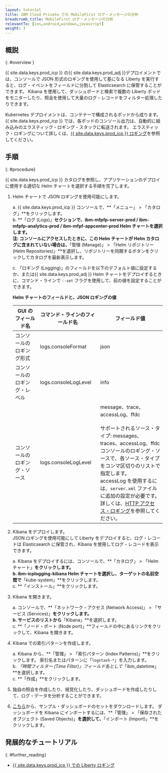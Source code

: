 ```yaml
---
layout: tutorial
title: IBM Cloud Private での MobileFirst ログ・メッセージの分析
breadcrumb_title: MobileFirst ログ・メッセージの分析
relevantTo: [ios,android,windows,javascript]
weight: 3
---
```

<!-- NLS_CHARSET=UTF-8 -->
## 概説
{: #overview }

{{ site.data.keys.prod_icp }} の{{ site.data.keys.prod_adj }}デプロイメントでは、コンソールで JSON 形式のロギングを使用して基になる Liberty を実行すると、ログ・イベントをフィールドに分割して Elasticsearch に保管することができます。 Kibana を使用して、ダッシュボードと検索で複数の Liberty ポッドをモニターしたり、照会を使用して大量のログ・レコードをフィルター処理したりできます。

Kubernetes デプロイメントは、コンテナーで構成されるポッドから成ります。 {{ site.data.keys.prod_icp }} では、各ポッドのコンソール出力は、自動的に組み込みのエラスティック・ロギング・スタックに転送されます。 エラスティック・ロギングについて詳しくは、[{{ site.data.keys.prod_icp }} ロギング](https://www.ibm.com/support/knowledgecenter/en/SSBS6K_2.1.0/manage_metrics/logging_elk.html)を参照してください。


## 手順
{: #procedure}

{{ site.data.keys.prod_icp }} カタログを参照し、アプリケーションのデプロイに使用する適切な Helm チャートを選択する手順を完了します。

1.  Helm チャートで JSON ロギングを使用可能にします。

      a.  {{ site.data.keys.prod_icp }} コンソールで、**「メニュー」 > 「カタログ」**をクリックします。<br/>
      b.  **「ログ (Logs)」**セクションで、**ibm-mfpfp-server-prod / ibm-mfpfp-analytics-prod / ibm-mfpf-appcenter-prod** Helm チャートを選択します。<br/>
          **注:** コンソールにアクセスしたときに、この Helm チャートが Helm カタログに含まれていない場合は、**「管理 (Manage)」 > 「Helm リポジトリー (Helm Repositories)」**を選択し、リポジトリーを同期するボタンをクリックしてカタログを最新表示します。


      c.  「ロギング (Logging)」のフィールドを以下のデフォルト値に設定するか、または{{ site.data.keys.prod_adj }} Helm チャートをデプロイするときに、コマンド・ラインで `--set` フラグを使用して、前の値を設定することができます。<br/>
      <p><b>Helm チャートのフィールドと、JSON ロギングの値</b></p>            
      <table class="table table-bordered" >
        <thead>
          <tr>
            <th>GUI のフィールド名</th>
            <th> コマンド・ラインのフィールド名</th>
            <th>フィールド値</th>
          </tr>
        </thead>
        <tbody>
          <tr>
            <td>コンソールのロギング形式 </td>
            <td>logs.consoleFormat</td>
            <td>json</td>
          </tr>
          <tr>
            <td>コンソールのロギング・レベル</td>
            <td>logs.consoleLogLevel</td>
            <td>info</td>
          </tr>
          <tr>
            <td>コンソールのロギング・ソース</td>
            <td>logs.consoleLogLevel</td>
            <td>message、trace、accessLog、ffdc<br/><br/>サポートされるソース・タイプ: messages、traces、accessLog、ffdc  <br/>コンソールのロギング・ソースで、各ソース・タイプをコンマ区切りのリストで指定します。 <br/>accessLog を使用するには、<code>server.xml</code> ファイルに追加の設定が必要です。 <br/>詳しくは、<a href="https://www.ibm.com/support/knowledgecenter/SSAW57_liberty/com.ibm.websphere.wlp.nd.multiplatform.doc/ae/rwlp_http_accesslogs.html?view=kc">HTTP アクセス・ロギング</a>を参照してください。</td>
          </tr>
        </tbody>
      </table>
2.  Kibana をデプロイします。<br/>
    JSON ロギングを使用可能にして Liberty をデプロイすると、ログ・レコードは Elasticsearch に保管され、Kibana を使用してログ・レコードを表示できます。<br/>

      a.  Kibana をデプロイするには、コンソールで、**「カタログ」 > 「Helm チャート」**をクリックします。<br/>
      b.  **ibm-icplogging-kibana** Helm チャートを選択し、ターゲットの名前空間で**「kube-system」**をクリックします。<br/>
      c.  **「インストール」**をクリックします。<br/>

3.  Kibana を開きます。<br/>

      a.  コンソールで、**「ネットワーク・アクセス (Network Access)」 > 「サービス (Services)」**をクリックします。<br/>
      b.  サービスのリストから**「Kibana」**を選択します。<br/>
      c.  **「ノード・ポート (Node port)」**フィールドの中にあるリンクをクリックして、Kibana を開きます。<br/>

4.  Kibana での索引パターンを作成します。<br/>

      a.  Kibana から、**「管理」 > 「索引パターン (Index Patterns)」**をクリックします。 索引名またはパターンに「`logstash-*`」を入力します。<br/>
      b.  *「時間フィルター (Time Filter)」*フィールド名として**「ibm_datetime」**を選択します。<br/>
      c.  **「作成」**をクリックします。<br/>

5. 独自の照会を作成したり、視覚化したり、ダッシュボードを作成したりして、ログ・データを分析することができます。

6. [こちら](https://github.com/WASdev/sample.dashboards)から、サンプル・ダッシュボードのセットをダウンロードします。 ダッシュボードを Kibana にインポートするには、**「管理」 > 「保存されたオブジェクト (Saved Objects)」**を選択して、**「インポート (Import)」**をクリックします。

## 発展的なチュートリアル
{: #further_reading}

* [{{ site.data.keys.prod_icp }} での Liberty ロギング](https://www.ibm.com/support/knowledgecenter/SSAW57_liberty/com.ibm.websphere.wlp.nd.multiplatform.doc/ae/twlp_icp_logging.html?view=kc)
